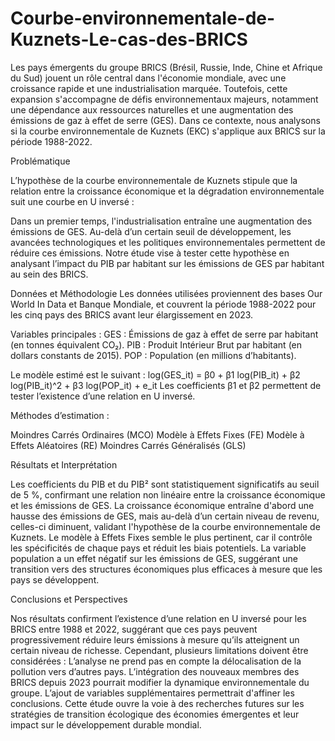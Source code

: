 # Courbe-environnementale-de-Kuznets-Le-cas-des-BRICS
Les pays émergents du groupe BRICS (Brésil, Russie, Inde, Chine et Afrique du Sud) jouent un rôle central dans l'économie mondiale, avec une croissance rapide et une industrialisation marquée. Toutefois, cette expansion s'accompagne de défis environnementaux majeurs, notamment une dépendance aux ressources naturelles et une augmentation des émissions de gaz à effet de serre (GES). Dans ce contexte, nous analysons si la courbe environnementale de Kuznets (EKC) s'applique aux BRICS sur la période 1988-2022.

Problématique

L’hypothèse de la courbe environnementale de Kuznets stipule que la relation entre la croissance économique et la dégradation environnementale suit une courbe en U inversé :

Dans un premier temps, l'industrialisation entraîne une augmentation des émissions de GES. Au-delà d’un certain seuil de développement, les avancées technologiques et les politiques environnementales permettent de réduire ces émissions.
Notre étude vise à tester cette hypothèse en analysant l’impact du PIB par habitant sur les émissions de GES par habitant au sein des BRICS.

Données et Méthodologie
Les données utilisées proviennent des bases Our World In Data et Banque Mondiale, et couvrent la période 1988-2022 pour les cinq pays des BRICS avant leur élargissement en 2023.

Variables principales :
GES : Émissions de gaz à effet de serre par habitant (en tonnes équivalent CO₂).
PIB : Produit Intérieur Brut par habitant (en dollars constants de 2015).
POP : Population (en millions d’habitants).

Le modèle estimé est le suivant :
log(GES_it) = β0 + β1 log(PIB_it) + β2 log(PIB_it)^2 + β3 log(POP_it) + e_it
Les coefficients β1 et β2 permettent de tester l’existence d’une relation en U inversé.

Méthodes d’estimation :

Moindres Carrés Ordinaires (MCO)
Modèle à Effets Fixes (FE)
Modèle à Effets Aléatoires (RE)
Moindres Carrés Généralisés (GLS)

Résultats et Interprétation

Les coefficients du PIB et du PIB² sont statistiquement significatifs au seuil de 5 %, confirmant une relation non linéaire entre la croissance économique et les émissions de GES.
La croissance économique entraîne d'abord une hausse des émissions de GES, mais au-delà d’un certain niveau de revenu, celles-ci diminuent, validant l'hypothèse de la courbe environnementale de Kuznets.
Le modèle à Effets Fixes semble le plus pertinent, car il contrôle les spécificités de chaque pays et réduit les biais potentiels.
La variable population a un effet négatif sur les émissions de GES, suggérant une transition vers des structures économiques plus efficaces à mesure que les pays se développent.

Conclusions et Perspectives

Nos résultats confirment l’existence d’une relation en U inversé pour les BRICS entre 1988 et 2022, suggérant que ces pays peuvent progressivement réduire leurs émissions à mesure qu’ils atteignent un certain niveau de richesse. Cependant, plusieurs limitations doivent être considérées :
L’analyse ne prend pas en compte la délocalisation de la pollution vers d’autres pays.
L’intégration des nouveaux membres des BRICS depuis 2023 pourrait modifier la dynamique environnementale du groupe.
L’ajout de variables supplémentaires permettrait d'affiner les conclusions.
Cette étude ouvre la voie à des recherches futures sur les stratégies de transition écologique des économies émergentes et leur impact sur le développement durable mondial.
